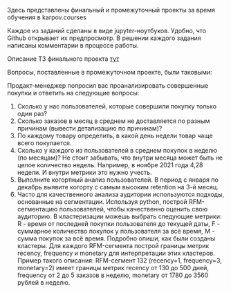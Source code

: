 Здесь представлены финальный и промежуточный проекты за время обучения в karpov.courses

Каждое из заданий сделаны в виде jupyter-ноутбуков. Удобно, что Github открывает их предпросмотр.
В решении каждого задания написаны комментарии в процессе работы.

Описание ТЗ финального проекта [тут](final_project_description.md)

Вопросы, поставленные в промежуточном проекте, были таковыми:

Продакт-менеджер попросил вас проанализировать совершенные покупки и ответить на следующие вопросы:
1. Сколько у нас пользователей, которые совершили покупку только один раз?
2. Сколько заказов в месяц в среднем не доставляется по разным причинам (вывести детализацию по причинам)?
3. По каждому товару определить, в какой день недели товар чаще всего покупается.
4. Сколько у каждого из пользователей в среднем покупок в неделю (по месяцам)? Не стоит забывать, что внутри месяца может быть не целое количество недель. Например, в ноябре 2021 года 
   4,28 недели. И внутри метрики это нужно учесть.
5. Выполните когортный анализ пользователей. В период с января по декабрь выявите когорту с самым высоким retention на 3-й месяц.
6. Часто для качественного анализа аудитории используются подходы, основанные на сегментации. Используя python, построй RFM-сегментацию пользователей, чтобы качественно оценить свою аудиторию. В кластеризации можешь выбрать следующие метрики: R - время от последней покупки пользователя до текущей даты, F - суммарное количество покупок у пользователя за всё время, M - сумма покупок за всё время. Подробно опиши, как были созданы кластеры. Для каждого RFM-сегмента построй границы метрик recency, frequency и monetary для интерпретации этих кластеров. Пример такого описания: RFM-сегмент 132 (recency=1, frequency=3, monetary=2) имеет границы метрик recency от 130 до 500 дней, frequency от 2 до 5 заказов в неделю, monetary от 1780 до 3560 рублей в неделю.
